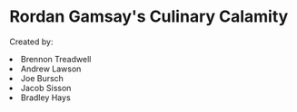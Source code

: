 # Rordan Gamsay's Culinary Calamity

<p>Created by:
<li>Brennon Treadwell </li>
<li>Andrew Lawson </li>
<li>Joe Bursch </li>
<li>Jacob Sisson</li>
<li>Bradley Hays</li>
</p>
